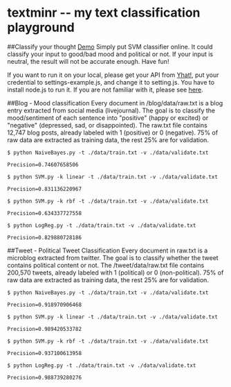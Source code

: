 textminr -- my text classification playground
=====================================
##Classify your thought
[Demo](http://classify.aws.af.cm/)
Simply put SVM classifier online. It could classify your input to good/bad mood and political or not. If your input is neutral, the result will not be accurate enough. Have fun!

If you want to run it on your local, please get your API from [Yhat!](http://yhathq.com/), put your credential to settings-example.js, and change it to setting.js. You have to install node.js to run it. If you are not familiar with it, please see [here](http://nodejs.org/).

##Blog - Mood classification
Every document in /blog/data/raw.txt is a blog entry extracted from social media (livejournal). The goal is to classify the mood/sentiment of each sentence into "positive" (happy or excited) or "negative" (depressed, sad, or disappointed). The raw.txt file contains 12,747 blog posts, already labeled with 1 (positive) or 0 (negative). 75% of raw data are extracted as training data, the rest 25% are for validation.

	$ python NaiveBayes.py -t ./data/train.txt -v ./data/validate.txt

	Precision=0.74607658506

	$ python SVM.py -k linear -t ./data/train.txt -v ./data/validate.txt

	Precision=0.831136220967

	$ python SVM.py -k rbf -t ./data/train.txt -v ./data/validate.txt

	Precision=0.634337727558

	$ python LogReg.py -t ./data/train.txt -v ./data/validate.txt

	Precision=0.829880728186

##Tweet - Political Tweet Classification
Every document in raw.txt is a microblog extracted from twitter. The goal is to classify whether the tweet contains political content or not. The /tweet/data/raw.txt file contains 200,570 tweets, already labeled with 1 (political) or 0 (non-political). 75% of raw data are extracted as training data, the rest 25% are for validation.

	$ python NaiveBayes.py -t ./data/train.txt -v ./data/validate.txt

	Precision=0.918970906468

	$ python SVM.py -k linear -t ./data/train.txt -v ./data/validate.txt

	Precision=0.989420533782

	$ python SVM.py -k rbf -t ./data/train.txt -v ./data/validate.txt

	Precision=0.937100613958

	$ python LogReg.py -t ./data/train.txt -v ./data/validate.txt

	Precision=0.988739280276
